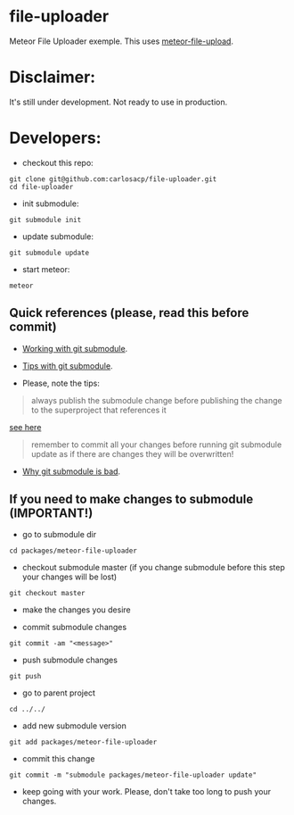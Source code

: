 # file-uploader

Meteor File Uploader exemple. This uses [meteor-file-upload](https://github.com/carlosacp/meteor-file-uploader).

# Disclaimer:

It's still under development. Not ready to use in production.

# Developers:

* checkout this repo:

```
git clone git@github.com:carlosacp/file-uploader.git
cd file-uploader
```

* init submodule:

```
git submodule init
```

* update submodule:

```
git submodule update
```

* start meteor:

```
meteor
```

## Quick references (please, read this before commit)

* [Working with git submodule](https://chrisjean.com/git-submodules-adding-using-removing-and-updating).

* [Tips with git submodule](http://blogs.atlassian.com/2013/03/git-submodules-workflows-tips).

* Please, note the tips:

> always publish the submodule change before publishing the change to the superproject that references it

[see here](http://stackoverflow.com/questions/5814319/git-submodule-push)

> remember to commit all your changes before running git submodule update as if there are changes they will be overwritten!

* [Why git submodule is bad](https://codingkilledthecat.wordpress.com/2012/04/28/why-your-company-shouldnt-use-git-submodules).

## If you need to make changes to submodule (IMPORTANT!)

* go to submodule dir

```
cd packages/meteor-file-uploader
```

* checkout submodule master (if you change submodule before this step your changes will be lost)

```
git checkout master
```

* make the changes you desire

* commit submodule changes

```
git commit -am "<message>"
```

* push submodule changes

```
git push
```

* go to parent project

```
cd ../../
```

* add new submodule version

```
git add packages/meteor-file-uploader
```

* commit this change

```
git commit -m "submodule packages/meteor-file-uploader update"
```

* keep going with your work. Please, don't take too long to push your changes.
